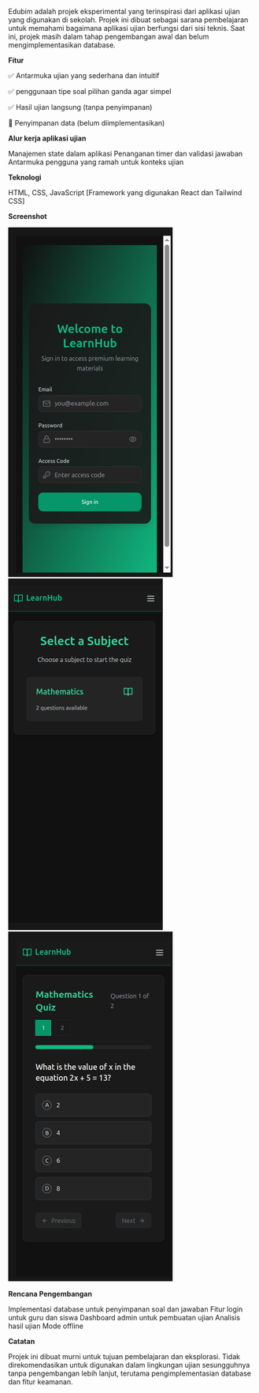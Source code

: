 Edubim adalah projek eksperimental yang terinspirasi dari aplikasi ujian yang digunakan di sekolah. Projek ini dibuat sebagai sarana pembelajaran untuk memahami bagaimana aplikasi ujian berfungsi dari sisi teknis. Saat ini, projek masih dalam tahap pengembangan awal dan belum mengimplementasikan database.

**Fitur**

✅ Antarmuka ujian yang sederhana dan intuitif

✅ penggunaan tipe soal pilihan ganda agar simpel

✅ Hasil ujian langsung (tanpa penyimpanan)

🚧 Penyimpanan data (belum diimplementasikan)


**Alur kerja aplikasi ujian**

Manajemen state dalam aplikasi
Penanganan timer dan validasi jawaban
Antarmuka pengguna yang ramah untuk konteks ujian

**Teknologi**

HTML, CSS, JavaScript
[Framework yang digunakan React dan Tailwind CSS]


**Screenshot**

![Screenshot aplikasi](screenshot/1.png)
![Screenshot aplikasi](screenshot/2.png)
![Screenshot aplikasi](screenshot/3.png)

**Rencana Pengembangan**

 Implementasi database untuk penyimpanan soal dan jawaban
 Fitur login untuk guru dan siswa
 Dashboard admin untuk pembuatan ujian
 Analisis hasil ujian
 Mode offline

**Catatan**

Projek ini dibuat murni untuk tujuan pembelajaran dan eksplorasi. Tidak direkomendasikan untuk digunakan dalam lingkungan ujian sesungguhnya tanpa pengembangan lebih lanjut, terutama pengimplementasian database dan fitur keamanan.
